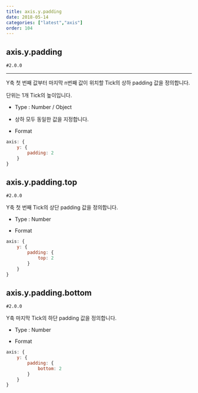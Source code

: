 ```yaml
---
title: axis.y.padding
date: 2018-05-14
categories: ["latest","axis"]
order: 104
---
```


## axis.y.padding

`#2.0.0`

---

Y축 첫 번째 값부터 마지막 n번째 값이 위치할 Tick의 상하 padding 값을 정의합니다.

단위는 1개 Tick의 높이입니다.

* Type : Number / Object

* 상하 모두 동일한 값을 지정합니다.

* Format
```javascript
axis: {
	y: {
		padding: 2
	}
}
```

## axis.y.padding.top

`#2.0.0`

Y축 첫 번째 Tick의 상단 padding 값을 정의합니다.

* Type : Number

* Format
```javascript
axis: {
	y: {
		padding: {
			top: 2
		}
	}
}
```

## axis.y.padding.bottom

`#2.0.0`

Y축 마지막 Tick의 하단 padding 값을 정의합니다.

* Type : Number

* Format
```javascript
axis: {
	y: {
		padding: {
			bottom: 2
		}
	}
}
```
